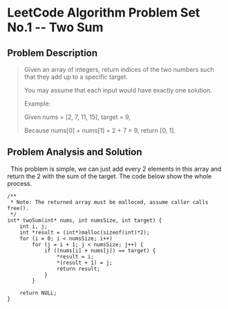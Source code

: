 # LeetCode Algorithm Problem Set No.1 -- Two Sum #

## Problem Description ##

> Given an array of integers, return indices of the two numbers such that they add up to a specific target.
> 
> You may assume that each input would have exactly one solution.
> 
> Example:
> 
> 	 Given nums = [2, 7, 11, 15], target = 9,
> 	 
> 	 Because nums[0] + nums[1] = 2 + 7 = 9,
> 	 return [0, 1].

## Problem Analysis and Solution ##

&nbsp;&nbsp;This problem is simple, we can just add every 2 elements in this array and return the 2 with the sum of the target. The code below show the whole process.

	/**
	 * Note: The returned array must be malloced, assume caller calls free().
	 */
	int* twoSum(int* nums, int numsSize, int target) {
	    int i, j;
	    int *result = (int*)malloc(sizeof(int)*2);
	    for (i = 0; i < numsSize; i++)
	    	for (j = i + 1; j < numsSize; j++) {
	    		if ((nums[i] + nums[j]) == target) {
	    			*result = i;
	    			*(result + 1) = j;
	    			return result;
	    		}
	    	}
	    	
	    return NULL;
	}